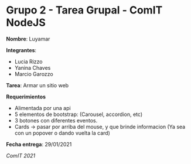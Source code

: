 # Grupo 2 - Tarea Grupal - ComIT NodeJS

**Nombre**: Luyamar

**Integrantes**: 
- Lucia Rizzo
- Yanina Chaves
- Marcio Garozzo

**Tarea**: Armar un sitio web

**Requerimientos**
- Alimentada por una api
- 5 elementos de bootstrap: (Carousel, accordion, etc)
- 3 botones con diferentes eventos.
- Cards -> pasar por arriba del mouse, y que brinde informacion (Ya sea con un popover o dando vuelta la card)

**Fecha entrega**: 29/01/2021 

*ComIT 2021*